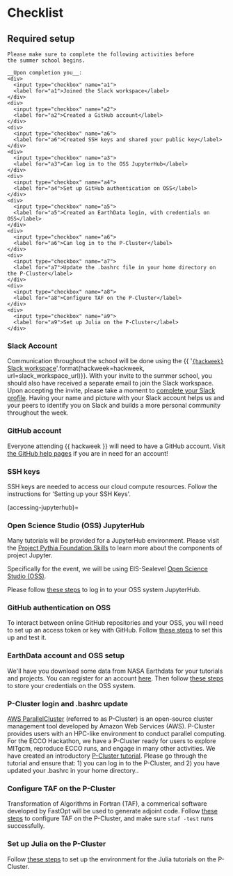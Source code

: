 # Checklist
## Required setup

```{attention}
Please make sure to complete the following activities before
the summer school begins.

__Upon completion you__:
<div>
  <input type="checkbox" name="a1">
  <label for="a1">Joined the Slack workspace</label>
</div>
<div>
  <input type="checkbox" name="a2">
  <label for="a2">Created a GitHub account</label>
</div>
<div>
  <input type="checkbox" name="a6">
  <label for="a6">Created SSH keys and shared your public key</label>
</div>
<div>
  <input type="checkbox" name="a3">
  <label for="a3">Can log in to the OSS JupyterHub</label>
</div>
<div>
  <input type="checkbox" name="a4">
  <label for="a4">Set up GitHub authentication on OSS</label>
</div>
<div>
  <input type="checkbox" name="a5">
  <label for="a5">Created an EarthData login, with credentials on OSS</label>
</div>
<div>
  <input type="checkbox" name="a6">
  <label for="a6">Can log in to the P-Cluster</label>
</div>
<div>
  <input type="checkbox" name="a7">
  <label for="a7">Update the .bashrc file in your home directory on the P-Cluster</label>
</div>
<div>
  <input type="checkbox" name="a8">
  <label for="a8">Configure TAF on the P-Cluster</label>
</div>
<div>
  <input type="checkbox" name="a9">
  <label for="a9">Set up Julia on the P-Cluster</label>
</div>
```

### Slack Account

Communication throughout the school will be done using the
{{ '[`{hackweek}` Slack workspace]({url})'.format(hackweek=hackweek, url=slack_workspace_url)}}.
With your invite to the summer school, you should also have received a separate
email to join the Slack workspace. Upon accepting the invite, please take a moment to
[complete your Slack profile](https://slack.com/help/articles/204092246-Edit-your-profile).
Having your name and picture with your Slack account helps us and your peers
to identify you on Slack and builds a more personal community throughout
the week.


### GitHub account

Everyone attending {{ hackweek }} will need to have a GitHub account.
Visit [the GitHub help pages](https://docs.github.com/en/get-started/start-your-journey/creating-an-account-on-github)
if you are in need for an account!


### SSH keys

SSH keys are needed to access our cloud compute resources. Follow the instructions for 'Setting up your SSH Keys'.


(accessing-jupyterhub)=
### Open Science Studio (OSS) JupyterHub

Many tutorials will be provided for a JupyterHub environment. Please visit the
[Project Pythia Foundation Skills](https://foundations.projectpythia.org/foundations/getting-started-jupyter.html)
to learn more about the components of project Jupyter.

Specifically for the event, we will be using EIS-Sealevel [Open Science Studio (OSS)](https://smce.nasa.gov/oss/). 

Please follow [these steps](https://ecco-summer-school.github.io/ecco-2025/preliminary/oss_intro.html) to log in to your OSS system JupyterHub.

### GitHub authentication on OSS

To interact between online GitHub repositories and your OSS, you will need to set up an access token or key with GitHub. Follow [these steps](https://ecco-summer-school.github.io/ecco-2025/preliminary/git_access.html) to set this up and test it.


### EarthData account and OSS setup

We'll have you download some data from NASA Earthdata for your tutorials and projects. You can register for an account [here](https://urs.earthdata.nasa.gov). Then follow [these steps](https://ecco-summer-school.github.io/ecco-2025/preliminary/Earthdata_credentials.html) to store your credentials on the OSS system.


### P-Cluster login and .bashrc update

[AWS ParallelCluster](https://docs.aws.amazon.com/parallelcluster/latest/ug/what-is-aws-parallelcluster.html) (referred to as P-Cluster) is an open-source cluster management tool developed by Amazon Web Services (AWS). P-Cluster provides users with an HPC-like environment to conduct parallel computing. For the ECCO Hackathon, we have a P-Cluster ready for users to explore MITgcm, reproduce ECCO runs, and engage in many other activities. We have created an introductory [P-Cluster tutorial](pcluster-login.ipynb). Please go through the tutorial and ensure that: 1) you can log in to the P-Cluster, and 2) you have updated your .bashrc in your home directory..

### Configure TAF on the P-Cluster
Transformation of Algorithms in Fortran (TAF), a commerical software developed by FastOpt will be used to generate adjoint code. Follow [these steps](https://ecco-summer-school.github.io/ecco-2025/preliminary/taf.html) to configure TAF on the P-Cluster, and make sure `staf -test` runs successfully.


### Set up Julia on the P-Cluster

Follow [these steps](https://ecco-summer-school.github.io/ecco-2025/tutorials/preliminary/Julia_setup.html) to set up the environment for the Julia tutorials on the P-Cluster.
